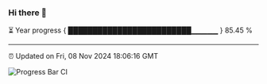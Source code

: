 ### Hi there 👋

⏳ Year progress { █████████████████████████▁▁▁▁▁ } 85.45 %

---

⏰ Updated on Fri, 08 Nov 2024 18:06:16 GMT

![Progress Bar CI](https://github.com/liununu/liununu/workflows/Progress%20Bar%20CI/badge.svg)
